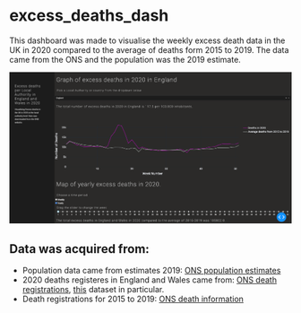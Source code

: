 # excess_deaths_dash

This dashboard was made to visualise the weekly excess death data in the UK in 2020 compared to the average of deaths form 2015 to 2019.
The data came from the ONS and the population was the 2019 estimate. 

![Dash image](image.png)

## Data was acquired from: 
- Population data came from estimates 2019: [ONS population estimates](https://www.ons.gov.uk/peoplepopulationandcommunity/populationandmigration/populationestimates/datasets/populationestimatesforukenglandandwalesscotlandandnorthernireland)
- 2020 deaths registeres in England and Wales came from: [ONS death registrations](https://www.ons.gov.uk/peoplepopulationandcommunity/birthsdeathsandmarriages/deaths/bulletins/deathsregisteredweeklyinenglandandwalesprovisional/previousReleases), [this](https://www.ons.gov.uk/peoplepopulationandcommunity/healthandsocialcare/causesofdeath/datasets/deathregistrationsandoccurrencesbylocalauthorityandhealthboard) dataset in particular.
- Death registrations for 2015 to 2019: [ONS death information](https://www.ons.gov.uk/peoplepopulationandcommunity/birthsdeathsandmarriages/deaths/adhocs/12615deathregistrationsandfiveyearaverageweeklydeathsbylocalauthorityandplaceofoccurrenceenglandandwales2015to2019)
